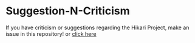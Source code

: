 # Suggestion-N-Criticism
If you have criticism or suggestions regarding the Hikari Project, make an issue in this repository! or [click here](https://github.com/HikariProjects/Suggestion-N-Criticism/issues)
